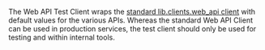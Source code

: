 The Web API Test Client wraps the [standard lib.clients.web_api client][lib_web_api_client] with
default values for the various APIs. Whereas the standard Web API Client can be used in production
services, the test client should only be used for testing and within internal tools.

[lib_web_api_client]: (../lib/clients/web_api)

